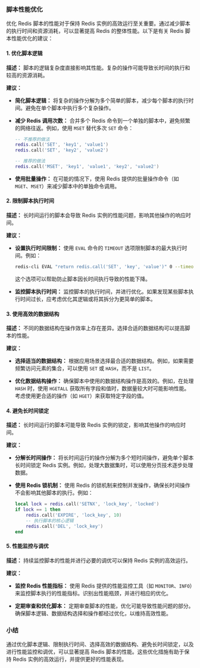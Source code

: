 ### 脚本性能优化

优化 Redis 脚本的性能对于保持 Redis 实例的高效运行至关重要。通过减少脚本的执行时间和资源消耗，可以显著提高 Redis 的整体性能。以下是有关 Redis 脚本性能优化的建议：

#### 1. 优化脚本逻辑

**描述：** 脚本的逻辑复杂度直接影响其性能。复杂的操作可能导致长时间的执行和较高的资源消耗。

**建议：**

- **简化脚本逻辑：** 将复杂的操作分解为多个简单的脚本，减少每个脚本的执行时间。避免在单个脚本中执行多个复杂操作。

- **减少 Redis 调用次数：** 合并多个 Redis 命令到一个单独的脚本中，避免频繁的网络往返。例如，使用 `MSET` 替代多次 `SET` 命令：

  ```lua
  -- 不推荐的做法
  redis.call('SET', 'key1', 'value1')
  redis.call('SET', 'key2', 'value2')

  -- 推荐的做法
  redis.call('MSET', 'key1', 'value1', 'key2', 'value2')
  ```

- **使用批量操作：** 在可能的情况下，使用 Redis 提供的批量操作命令（如 `MGET`、`MSET`）来减少脚本中的单独命令调用。

#### 2. 限制脚本执行时间

**描述：** 长时间运行的脚本会导致 Redis 实例的性能问题，影响其他操作的响应时间。

**建议：**

- **设置执行时间限制：** 使用 `EVAL` 命令的 `TIMEOUT` 选项限制脚本的最大执行时间。例如：
  
  ```bash
  redis-cli EVAL "return redis.call('SET', 'key', 'value')" 0 --timeout 5000
  ```

  这个选项可以帮助防止脚本因长时间执行导致的性能下降。

- **监控脚本执行时间：** 监控脚本的执行时间，并进行优化。如果发现某些脚本执行时间过长，应考虑优化其逻辑或将其拆分为更简单的脚本。

#### 3. 使用高效的数据结构

**描述：** 不同的数据结构在操作效率上存在差异。选择合适的数据结构可以提高脚本的性能。

**建议：**

- **选择适当的数据结构：** 根据应用场景选择最合适的数据结构。例如，如果需要频繁访问元素的集合，可以使用 `SET` 或 `HASH`，而不是 `LIST`。

- **优化数据结构操作：** 确保脚本中使用的数据结构操作是高效的。例如，在处理 `HASH` 时，使用 `HGETALL` 获取所有字段和值时，数据量较大时可能影响性能。考虑使用更合适的操作（如 `HGET`）来获取特定字段的值。

#### 4. 避免长时间锁定

**描述：** 长时间运行的脚本可能导致 Redis 实例的锁定，影响其他操作的响应时间。

**建议：**

- **分解长时间操作：** 将长时间运行的操作分解为多个短时间操作，避免单个脚本长时间锁定 Redis 实例。例如，处理大数据集时，可以使用分页技术逐步处理数据。

- **使用 Redis 锁机制：** 使用 Redis 的锁机制来控制并发操作，确保长时间操作不会影响其他脚本的执行。例如：

  ```lua
  local lock = redis.call('SETNX', 'lock_key', 'locked')
  if lock == 1 then
      redis.call('EXPIRE', 'lock_key', 10)
      -- 执行脚本的核心逻辑
      redis.call('DEL', 'lock_key')
  end
  ```

#### 5. 性能监控与调优

**描述：** 持续监控脚本的性能并进行必要的调优可以保持 Redis 实例的高效运行。

**建议：**

- **监控 Redis 性能指标：** 使用 Redis 提供的性能监控工具（如 `MONITOR`、`INFO`）来监控脚本执行的性能指标。识别出性能瓶颈，并进行相应的优化。

- **定期审查和优化脚本：** 定期审查脚本的性能，优化可能导致性能问题的部分。确保脚本逻辑、数据结构选择和操作都经过优化，以维持高效性能。

### 小结

通过优化脚本逻辑、限制执行时间、选择高效的数据结构、避免长时间锁定，以及进行性能监控和调优，可以显著提高 Redis 脚本的性能。这些优化措施有助于保持 Redis 实例的高效运行，并提供更好的性能表现。